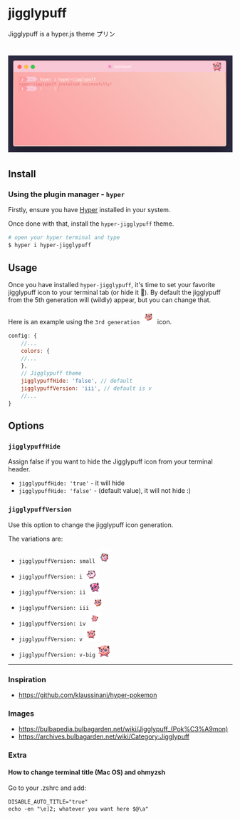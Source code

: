 # jigglypuff
Jigglypuff is a hyper.js theme プリン

<h1 align="center">
  <img src="images/screenshot.png"><br/>
</h1>

## Install

### Using the plugin manager - `hyper`

Firstly, ensure you have [Hyper](https://github.com/zeit/hyper) installed in your system.

Once done with that, install the `hyper-jigglypuff` theme.

```bash
# open your hyper terminal and type 
$ hyper i hyper-jigglypuff
```

## Usage

Once you have installed `hyper-jigglypuff`, it's time to set your favorite jigglypuff icon to your terminal tab (or hide it 🥺). By default the jigglypuff from the 5th generation will (wildly) appear, but you can change that.

Here is an example using the `3rd generation` ![](images/iii.gif) icon.

```js
config: {
    //...
    colors: {
    //...
    },
    // Jigglypuff theme
    jigglypuffHide: 'false', // default
    jigglypuffVersion: 'iii', // default is v
    //...
}
```

## Options

### `jigglypuffHide`

Assign false if you want to hide the Jigglypuff icon from your terminal header.

- `jigglypuffHide: 'true'` - it will hide
- `jigglypuffHide: 'false'` - (default value), it will not hide :)

### `jigglypuffVersion`

Use this option to change the jigglypuff icon generation. 

The variations are:

* `jigglypuffVersion: small` ![](images/small.gif)
* `jigglypuffVersion: i` ![](images/i.gif)
* `jigglypuffVersion: ii` ![](images/ii.gif)
* `jigglypuffVersion: iii` ![](images/iii.gif)
* `jigglypuffVersion: iv` ![](images/iv.gif)
* `jigglypuffVersion: v` ![](images/v.gif)
* `jigglypuffVersion: v-big` ![](images/v-big.gif)

---

### Inspiration

- https://github.com/klaussinani/hyper-pokemon

### Images

- https://bulbapedia.bulbagarden.net/wiki/Jigglypuff_(Pok%C3%A9mon)
- https://archives.bulbagarden.net/wiki/Category:Jigglypuff

### Extra

#### How to change terminal title (Mac OS) and ohmyzsh

Go to your .zshrc and add:

```
DISABLE_AUTO_TITLE="true"
echo -en "\e]2; whatever you want here $@\a"
```